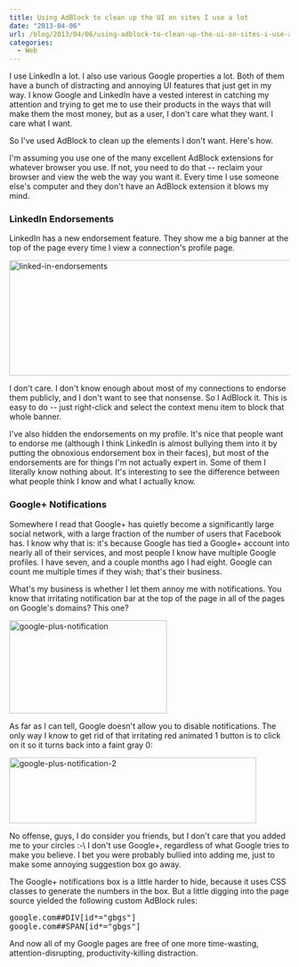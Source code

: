 ```yaml
---
title: Using AdBlock to clean up the UI on sites I use a lot
date: "2013-04-06"
url: /blog/2013/04/06/using-adblock-to-clean-up-the-ui-on-sites-i-use-a-lot/
categories:
  - Web
---
```

I use LinkedIn a lot. I also use various Google properties a lot. Both of them have a bunch of distracting and annoying UI features that just get in my way. I know Google and LinkedIn have a vested interest in catching my attention and trying to get me to use their products in the ways that will make them the most money, but as a user, I don't care what they want. I care what I want.

So I've used AdBlock to clean up the elements I don't want. Here's how.

I'm assuming you use one of the many excellent AdBlock extensions for whatever browser you use. If not, you need to do that -- reclaim your browser and view the web the way you want it. Every time I use someone else's computer and they don't have an AdBlock extension it blows my mind.

### LinkedIn Endorsements

LinkedIn has a new endorsement feature. They show me a big banner at the top of the page every time I view a connection's profile page.

[<img src="http://www.xaprb.com/media/2013/04/linked-in-endorsements.png" alt="linked-in-endorsements" width="655" height="207" class="aligncenter size-full wp-image-3133" />][1]

I don't care. I don't know enough about most of my connections to endorse them publicly, and I don't want to see that nonsense. So I AdBlock it. This is easy to do -- just right-click and select the context menu item to block that whole banner.

I've also hidden the endorsements on my profile. It's nice that people want to endorse me (although I think LinkedIn is almost bullying them into it by putting the obnoxious endorsement box in their faces), but most of the endorsements are for things I'm not actually expert in. Some of them I literally know nothing about. It's interesting to see the difference between what people think I know and what I actually know.

### Google+ Notifications

Somewhere I read that Google+ has quietly become a significantly large social network, with a large fraction of the number of users that Facebook has. I know why that is: it's because Google has tied a Google+ account into nearly all of their services, and most people I know have multiple Google profiles. I have seven, and a couple months ago I had eight. Google can count me multiple times if they wish; that's their business.

What's my business is whether I let them annoy me with notifications. You know that irritating notification bar at the top of the page in all of the pages on Google's domains? This one?

[<img src="http://www.xaprb.com/media/2013/04/google-plus-notification1.png" alt="google-plus-notification" width="283" height="167" class="aligncenter size-full wp-image-3137" />][2]

As far as I can tell, Google doesn't allow you to disable notifications. The only way I know to get rid of that irritating red animated 1 button is to click on it so it turns back into a faint gray 0:

[<img src="http://www.xaprb.com/media/2013/04/google-plus-notification-22.png" alt="google-plus-notification-2" width="444" height="118" class="aligncenter size-full wp-image-3138" />][3]

No offense, guys, I do consider you friends, but I don't care that you added me to your circles :-\ I don't use Google+, regardless of what Google tries to make you believe. I bet you were probably bullied into adding me, just to make some annoying suggestion box go away.

The Google+ notifications box is a little harder to hide, because it uses CSS classes to generate the numbers in the box. But a little digging into the page source yielded the following custom AdBlock rules:

<pre>
google.com##DIV[id*="gbgs"]
google.com##SPAN[id*="gbgs"]</pre>

And now all of my Google pages are free of one more time-wasting, attention-disrupting, productivity-killing distraction.

 [1]: http://www.xaprb.com/media/2013/04/linked-in-endorsements.png
 [2]: http://www.xaprb.com/media/2013/04/google-plus-notification1.png
 [3]: http://www.xaprb.com/media/2013/04/google-plus-notification-22.png
